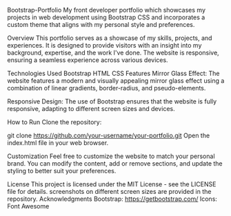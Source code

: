  Bootstrap-Portfolio
My front developer portfolio which showcases my projects in web development using Bootstrap CSS and incorporates a custom theme that aligns with my personal style and preferences.

Overview
This portfolio serves as a showcase of my skills, projects, and experiences. It is designed to provide visitors with an insight into my background, expertise, and the work I've done. The website is responsive, ensuring a seamless experience across various devices.

Technologies Used
Bootstrap
HTML
CSS
Features
Mirror Glass Effect: The website features a modern and visually appealing mirror glass effect using a combination of linear gradients, border-radius, and pseudo-elements.

Responsive Design: The use of Bootstrap ensures that the website is fully responsive, adapting to different screen sizes and devices.

How to Run
Clone the repository:

git clone https://github.com/your-username/your-portfolio.git
Open the index.html file in your web browser.

Customization
Feel free to customize the website to match your personal brand. You can modify the content, add or remove sections, and update the styling to better suit your preferences.

License
This project is licensed under the MIT License - see the LICENSE file for details.
screenshots on different screen sizes are provided in the repository.
Acknowledgments
Bootstrap: https://getbootstrap.com/
Icons: Font Awesome

